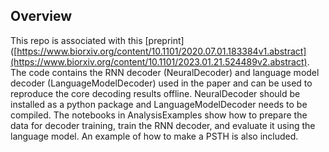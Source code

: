 ## Overview

This repo is associated with this [preprint]([https://www.biorxiv.org/content/10.1101/2020.07.01.183384v1.abstract](https://www.biorxiv.org/content/10.1101/2023.01.21.524489v2.abstract). The code contains the RNN decoder (NeuralDecoder) and language model decoder (LanguageModelDecoder) used in the paper and can be used to reproduce the core decoding results offline. NeuralDecoder should be installed as a python package and LanguageModelDecoder needs to be compiled. The notebooks in AnalysisExamples show how to prepare the data for decoder training, train the RNN decoder, and evaluate it using the language model. An example of how to make a PSTH is also included.  


